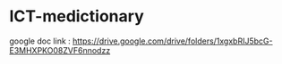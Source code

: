 # ICT-medictionary

google doc link : https://drive.google.com/drive/folders/1xgxbRIJ5bcG-E3MHXPKO08ZVF6nnodzz
